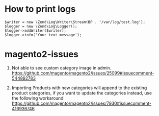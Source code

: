 # How to print logs
```
$writer = new \Zend\Log\Writer\Stream(BP . '/var/log/test.log');
$logger = new \Zend\Log\Logger();
$logger->addWriter($writer);
$logger->info('Your text message');
```


# magento2-issues

1. Not able to see custom category image in admin. 
https://github.com/magento/magento2/issues/25099#issuecomment-544892783

2. Importing Products with new categories will append to the existing product categories, if you want to update the categories instead, use the following workaround
https://github.com/magento/magento2/issues/7930#issuecomment-416936746
